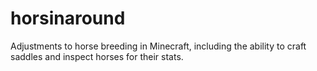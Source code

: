 # horsinaround
Adjustments to horse breeding in Minecraft, including the ability to craft saddles and inspect horses for their stats.
